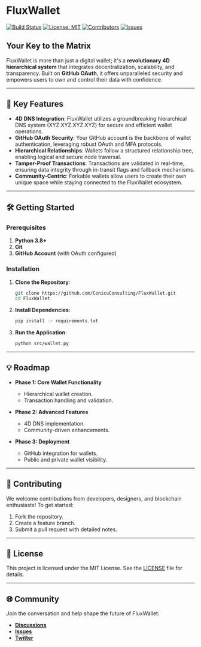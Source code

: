 # **FluxWallet**

[![Build Status](https://img.shields.io/github/actions/workflow/status/ConicuConsulting/FluxWallet/ci.yml?branch=main)](https://github.com/ConicuConsulting/FluxWallet/actions)
[![License: MIT](https://img.shields.io/badge/License-MIT-yellow.svg)](https://opensource.org/licenses/MIT)
[![Contributors](https://img.shields.io/github/contributors/ConicuConsulting/FluxWallet)](https://github.com/ConicuConsulting/FluxWallet/graphs/contributors)
[![Issues](https://img.shields.io/github/issues/ConicuConsulting/FluxWallet)](https://github.com/ConicuConsulting/FluxWallet/issues)

## **Your Key to the Matrix**

FluxWallet is more than just a digital wallet; it's a **revolutionary 4D hierarchical system** that integrates decentralization, scalability, and transparency. Built on **GitHub OAuth**, it offers unparalleled security and empowers users to own and control their data with confidence.

---

## **🚀 Key Features**

- **4D DNS Integration**: FluxWallet utilizes a groundbreaking hierarchical DNS system (XYZ.XYZ.XYZ.XYZ) for secure and efficient wallet operations.
- **GitHub OAuth Security**: Your GitHub account is the backbone of wallet authentication, leveraging robust OAuth and MFA protocols.
- **Hierarchical Relationships**: Wallets follow a structured relationship tree, enabling logical and secure node traversal.
- **Tamper-Proof Transactions**: Transactions are validated in real-time, ensuring data integrity through in-transit flags and fallback mechanisms.
- **Community-Centric**: Forkable wallets allow users to create their own unique space while staying connected to the FluxWallet ecosystem.

---

## **🛠️ Getting Started**

### **Prerequisites**

1. **Python 3.8+**
2. **Git**
3. **GitHub Account** (with OAuth configured)

### **Installation**

1. **Clone the Repository**:
   ```bash
   git clone https://github.com/ConicuConsulting/FluxWallet.git
   cd FluxWallet
   ```

2. **Install Dependencies**:
   ```bash
   pip install -r requirements.txt
   ```

3. **Run the Application**:
   ```bash
   python src/wallet.py
   ```

---

## **💡 Roadmap**

- **Phase 1: Core Wallet Functionality**
  - Hierarchical wallet creation.
  - Transaction handling and validation.

- **Phase 2: Advanced Features**
  - 4D DNS implementation.
  - Community-driven enhancements.

- **Phase 3: Deployment**
  - GitHub integration for wallets.
  - Public and private wallet visibility.

---

## **🤝 Contributing**

We welcome contributions from developers, designers, and blockchain enthusiasts! To get started:

1. Fork the repository.
2. Create a feature branch.
3. Submit a pull request with detailed notes.

---

## **📜 License**

This project is licensed under the MIT License. See the [LICENSE](LICENSE) file for details.

---

## **🌐 Community**

Join the conversation and help shape the future of FluxWallet:

- **[Discussions](https://github.com/ConicuConsulting/FluxWallet/discussions)**
- **[Issues](https://github.com/ConicuConsulting/FluxWallet/issues)**
- **[Twitter](https://twitter.com/ConicuConsulting)**
